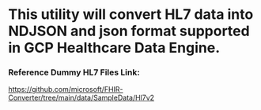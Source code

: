 # This utility will convert HL7 data into NDJSON and json format supported in GCP Healthcare Data Engine.

### Reference Dummy HL7 Files Link:
https://github.com/microsoft/FHIR-Converter/tree/main/data/SampleData/Hl7v2